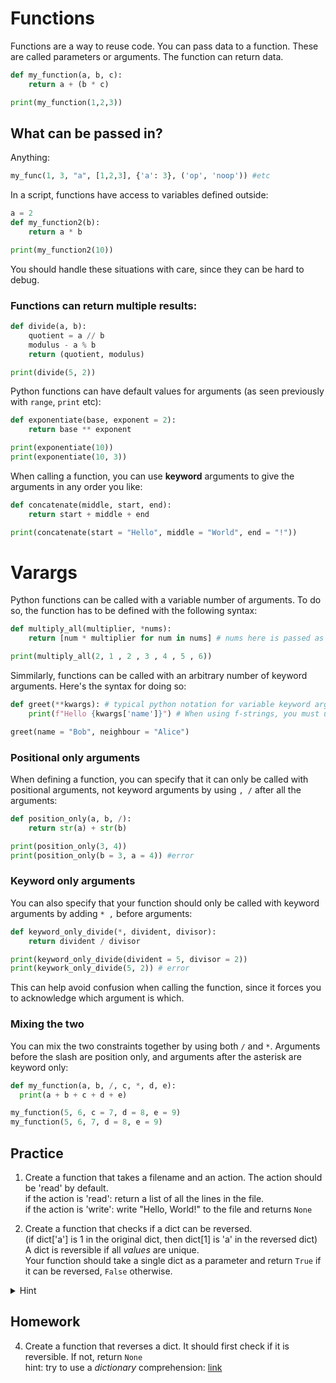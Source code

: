 # Functions

Functions are a way to reuse code.
You can pass data to a function. These are called parameters or arguments.
The function can return data.

```python
def my_function(a, b, c):
    return a + (b * c)

print(my_function(1,2,3))
```

## What can be passed in?
Anything:
```python
my_func(1, 3, "a", [1,2,3], {'a': 3}, ('op', 'noop')) #etc
```

In a script, functions have access to variables defined outside:
```python
a = 2
def my_function2(b):
    return a * b

print(my_function2(10))
```
You should handle these situations with care, since they can be hard to debug.

### Functions can return multiple results:
```python
def divide(a, b):
    quotient = a // b
    modulus - a % b
    return (quotient, modulus)

print(divide(5, 2))
```

Python functions can have default values for arguments (as seen previously with `range`, `print` etc):
```python
def exponentiate(base, exponent = 2):
    return base ** exponent

print(exponentiate(10))
print(exponentiate(10, 3))
```

When calling a function, you can use **keyword** arguments to give the arguments in any order you like:
```python
def concatenate(middle, start, end):
    return start + middle + end

print(concatenate(start = "Hello", middle = "World", end = "!"))
```
# Varargs
Python functions can be called with a variable number of arguments. To do so, the function has to be defined with the following syntax:
```python
def multiply_all(multiplier, *nums):
    return [num * multiplier for num in nums] # nums here is passed as a list.

print(multiply_all(2, 1 , 2 , 3 , 4 , 5 , 6))
```

Simmilarly, functions can be called with an arbitrary number of keyword arguments. Here's the syntax for doing so:
```python
def greet(**kwargs): # typical python notation for variable keyword arguments
    print(f"Hello {kwargs['name']}") # When using f-strings, you must use different types of quotes inside and outside the {}

greet(name = "Bob", neighbour = "Alice")
```


### Positional only arguments
When defining a function, you can specify that it can only be called with positional arguments, not keyword arguments by using `, /` after all the arguments:
```python
def position_only(a, b, /):
    return str(a) + str(b)

print(position_only(3, 4))
print(position_only(b = 3, a = 4)) #error
```

### Keyword only arguments
You can also specify that your function should only be called with keyword arguments by adding `* ,` before arguments:
```python
def keyword_only_divide(*, divident, divisor):
    return divident / divisor

print(keyword_only_divide(divident = 5, divisor = 2))
print(keywork_only_divide(5, 2)) # error
```
This can help avoid confusion when calling the function, since it forces you to acknowledge which argument is which.

### Mixing the two
You can mix the two constraints together by using both `/` and `*`. Arguments before the slash are position only, and arguments after the asterisk are keyword only:
```python
def my_function(a, b, /, c, *, d, e):
  print(a + b + c + d + e)

my_function(5, 6, c = 7, d = 8, e = 9)
my_function(5, 6, 7, d = 8, e = 9)
```

## Practice
1. Create a function that takes a filename and an action. The action should be 'read' by default.  
if the action is 'read': return a list of all the lines in the file.  
if the action is 'write': write "Hello, World!" to the file and returns `None`

3. Create a function that checks if a dict can be reversed.  
(if dict['a'] is 1 in the original dict, then dict[1] is 'a' in the reversed dict)  
A dict is reversible if all *values* are unique.  
Your function should take a single dict as a parameter and return `True` if it can be reversed, `False` otherwise.  
<Details>
<Summary>
Hint
</Summary>
given the list a = ['1', '2', '3']; set(a) is {'1', '2', '3'}<br>
given the list b = ['1', '1', '2']; set(b) is {'1', '2'}<br>
comparing len(a) to len(set(a)) should tell you if all elements in a are unique
</Details>

## Homework
4. Create a function that reverses a dict.
It should first check if it is reversible. If not, return `None`  
hint: try to use a *dictionary* comprehension: [link](https://www.geeksforgeeks.org/python-dictionary-comprehension/)